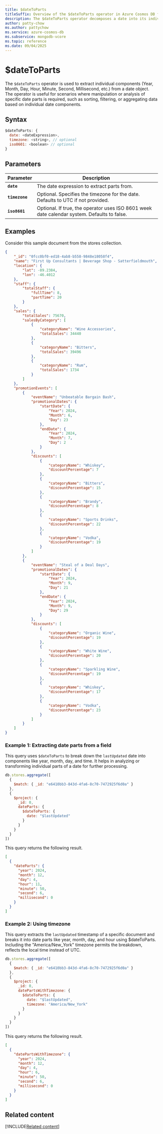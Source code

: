 ```yaml
---
title: $dateToParts
titleSuffix: Overview of the $dateToParts operator in Azure Cosmos DB for MongoDB (vCore)
description: The $dateToParts operator decomposes a date into its individual parts such as year, month, day, and more.
author: patty-chow
ms.author: pattychow
ms.service: azure-cosmos-db
ms.subservice: mongodb-vcore
ms.topic: reference
ms.date: 09/04/2025
---
```


# $dateToParts

The `$dateToParts` operator is used to extract individual components (Year, Month, Day, Hour, Minute, Second, Millisecond, etc.) from a date object. The operator is useful for scenarios where manipulation or analysis of specific date parts is required, such as sorting, filtering, or aggregating data based on individual date components.

## Syntax

```javascript
$dateToParts: {
  date: <dateExpression>,
  timezone: <string>, // optional
  iso8601: <boolean> // optional
}
```

## Parameters

| Parameter | Description |
| --- | --- |
| **`date`** | The date expression to extract parts from. |
| **`timezone`** | Optional. Specifies the timezone for the date. Defaults to UTC if not provided. |
| **`iso8601`** | Optional. If true, the operator uses ISO 8601 week date calendar system. Defaults to false. |

## Examples

Consider this sample document from the stores collection.

```json
{
    "_id": "0fcc0bf0-ed18-4ab8-b558-9848e18058f4",
    "name": "First Up Consultants | Beverage Shop - Satterfieldmouth",
    "location": {
        "lat": -89.2384,
        "lon": -46.4012
    },
    "staff": {
        "totalStaff": {
            "fullTime": 8,
            "partTime": 20
        }
    },
    "sales": {
        "totalSales": 75670,
        "salesByCategory": [
            {
                "categoryName": "Wine Accessories",
                "totalSales": 34440
            },
            {
                "categoryName": "Bitters",
                "totalSales": 39496
            },
            {
                "categoryName": "Rum",
                "totalSales": 1734
            }
        ]
    },
    "promotionEvents": [
        {
            "eventName": "Unbeatable Bargain Bash",
            "promotionalDates": {
                "startDate": {
                    "Year": 2024,
                    "Month": 6,
                    "Day": 23
                },
                "endDate": {
                    "Year": 2024,
                    "Month": 7,
                    "Day": 2
                }
            },
            "discounts": [
                {
                    "categoryName": "Whiskey",
                    "discountPercentage": 7
                },
                {
                    "categoryName": "Bitters",
                    "discountPercentage": 15
                },
                {
                    "categoryName": "Brandy",
                    "discountPercentage": 8
                },
                {
                    "categoryName": "Sports Drinks",
                    "discountPercentage": 22
                },
                {
                    "categoryName": "Vodka",
                    "discountPercentage": 19
                }
            ]
        },
        {
            "eventName": "Steal of a Deal Days",
            "promotionalDates": {
                "startDate": {
                    "Year": 2024,
                    "Month": 9,
                    "Day": 21
                },
                "endDate": {
                    "Year": 2024,
                    "Month": 9,
                    "Day": 29
                }
            },
            "discounts": [
                {
                    "categoryName": "Organic Wine",
                    "discountPercentage": 19
                },
                {
                    "categoryName": "White Wine",
                    "discountPercentage": 20
                },
                {
                    "categoryName": "Sparkling Wine",
                    "discountPercentage": 19
                },
                {
                    "categoryName": "Whiskey",
                    "discountPercentage": 17
                },
                {
                    "categoryName": "Vodka",
                    "discountPercentage": 23
                }
            ]
        }
    ]
}
```

### Example 1: Extracting date parts from a field

This query uses `$dateToParts` to break down the `lastUpdated` date into components like year, month, day, and time. It helps in analyzing or transforming individual parts of a date for further processing.

```javascript
db.stores.aggregate([
  {
    $match: { _id: "e6410bb3-843d-4fa6-8c70-7472925f6d0a" }
  },
  {
    $project: {
      _id: 0,
      dateParts: {
        $dateToParts: { 
          date: "$lastUpdated" 
        }
      }
    }
  }
])
```

This query returns the following result.

```json
[
  {
    "dateParts": {
      "year": 2024,
      "month": 12,
      "day": 4,
      "hour": 11,
      "minute": 50,
      "second": 6,
      "millisecond": 0
    }
  }
]
```

### Example 2: Using timezone

This query extracts the `lastUpdated` timestamp of a specific document and breaks it into date parts like year, month, day, and hour using $dateToParts. Including the "America/New_York" timezone permits the breakdown, reflects the local time instead of UTC.

```javascript
db.stores.aggregate([
  {
    $match: { _id: "e6410bb3-843d-4fa6-8c70-7472925f6d0a" }
  },
  {
    $project: {
      _id: 0,
      datePartsWithTimezone: {
        $dateToParts: { 
          date: "$lastUpdated", 
          timezone: "America/New_York" 
        }
      }
    }
  }
])
```

This query returns the following result.

```json
[
  {
    "datePartsWithTimezone": {
      "year": 2024,
      "month": 12,
      "day": 4,
      "hour": 6,
      "minute": 50,
      "second": 6,
      "millisecond": 0
    }
  }
]
```

## Related content

[!INCLUDE[Related content](../includes/related-content.md)]
